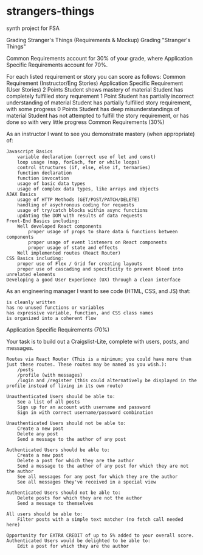 # strangers-things

synth project for FSA

Grading Stranger's Things (Requirements & Mockup)
Grading "Stranger's Things"

Common Requirements account for 30% of your grade, where Application Specific Requirements account for 70%.

For each listed requirement or story you can score as follows:
Common Requirement (Instructor/Eng Stories) Application Specific Requirement (User Stories)
2 Points Student shows mastery of material Student has completely fulfilled story requrement
1 Point Student has partially incorrect understanding of material Student has partially fulfilled story requirement, with some progress
0 Points Student has deep misunderstandings of material Student has not attempted to fulfill the story requirement, or has done so with very little progress
Common Requirements (30%)

As an instructor I want to see you demonstrate mastery (when appropriate) of:

    Javascript Basics
        variable declaration (correct use of let and const)
        loop usage (map, forEach, for or while loops)
        control structures (if, else, else if, ternaries)
        function declaration
        function invocation
        usage of basic data types
        usage of complex data types, like arrays and objects
    AJAX Basics
        usage of HTTP Methods (GET/POST/PATCH/DELETE)
        handling of asychronous coding for requests
        usage of try/catch blocks within async functions
        updating the DOM with results of data requests
    Front-End Basics including:
        Well developed React components
            proper usage of props to share data & functions between components
            proper usage of event listeners on React components
            proper usage of state and effects
        Well implemented routes (React Router)
    CSS Basics including:
        proper use of Flex / Grid for creating layouts
        proper use of cascading and specificity to prevent bleed into unrelated elements
    Developing a good User Experience (UX) through a clean interface

As an engineering manager I want to see code (HTML, CSS, and JS) that:

    is cleanly written
    has no unused functions or variables
    has expressive variable, function, and CSS class names
    is organized into a coherent flow

Application Specific Requirements (70%)

Your task is to build out a Craigslist-Lite, complete with users, posts, and messages.

    Routes via React Router (This is a minimum; you could have more than just these routes. These routes may be named as you wish.):
        /posts
        /profile (with messages)
        /login and /register (this could alternatively be displayed in the profile instead of living in its own route)

    Unauthenticated Users should be able to:
        See a list of all posts
        Sign up for an account with username and password
        Sign in with correct username/password combination

    Unauthenticated Users should not be able to:
        Create a new post
        Delete any post
        Send a message to the author of any post

    Authenticated Users should be able to:
        Create a new post
        Delete a post for which they are the author
        Send a message to the author of any post for which they are not the author
        See all messages for any post for which they are the author
        See all messages they've received in a special view

    Authenticated Users should not be able to:
        Delete posts for which they are not the author
        Send a message to themselves

    All users should be able to:
        Filter posts with a simple text matcher (no fetch call needed here)

    Opportunity for EXTRA CREDIT of up to 5% added to your overall score. Authenticated Users would be delighted to be able to:
        Edit a post for which they are the author
